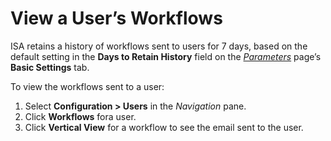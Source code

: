 # View a User’s Workflows

ISA retains a history of workflows sent to users for 7 days, based on
the default setting in the **Days to Retain History** field on the
*[Parameters](../Page_Desc/ISA_Parameters.htm)* page’s **Basic
Settings** tab.

To view the workflows sent to a user:

1.  Select **Configuration \> Users** in the *Navigation* pane.
2.  Click **Workflows** fora user.
3.  Click **Vertical View** for a workflow to see the email sent to the
    user.
